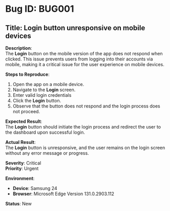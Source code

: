 # Bug ID: BUG001
## Title: Login button unresponsive on mobile devices

**Description**:  
The **Login** button on the mobile version of the app does not respond when clicked. This issue prevents users from logging into their accounts via mobile, making it a critical issue for the user experience on mobile devices.

**Steps to Reproduce**:
1. Open the app on a mobile device.
2. Navigate to the **Login** screen.
3. Enter valid login credentials 
4. Click the **Login** button.
5. Observe that the button does not respond and the login process does not proceed.

**Expected Result**:  
The **Login** button should initiate the login process and redirect the user to the dashboard upon successful login.

**Actual Result**:  
The **Login** button is unresponsive, and the user remains on the login screen without any error message or progress.

**Severity**: Critical  
**Priority**: Urgent  

**Environment**:  
- **Device**: Samsung 24  
- **Browser**: Microsoft Edge Version 131.0.2903.112


**Status**: New  

